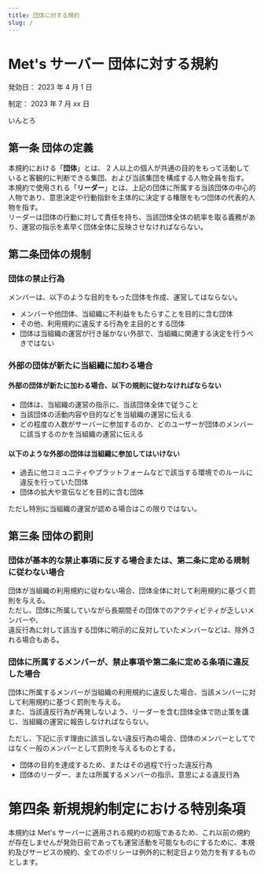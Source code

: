 ```yaml
---
title: 団体に対する規約
slug: /
---
```



# Met's サーバー 団体に対する規約

発効日： 2023 年 4 月 1 日  
<!-- 未定 -->
制定： 2023 年 7 月 xx 日
<!-- 未定 -->

いんとろ
<!--この Met's サーバー 団体に対する規約 上での当組織の運営とはMet's サーバー利用規約第５条を参照するものとする

を書くとか...?-->
## 第一条 団体の定義

本規約における「**団体**」とは、 2 人以上の個人が共通の目的をもって活動していると客観的に判断できる集団、および当該集団を構成する人物全員を指す。<br>
本規約で使用される「**リーダー**」とは、上記の団体に所属する当該団体の中心的人物であり、意思決定や行動指針を主体的に決定する権限をもつ団体の代表的人物を指す。<br>
リーダーは団体の行動に対して責任を持ち、当該団体全体の統率を取る義務があり、運営の指示を素早く団体全体に反映させなければならない。
<!-- リーダーが存在しない団体について語ろう -->
<!--そのDiscordサーバーを作った人とか...?--><!--←--><!--↑-->
<!-- ここで決めたいのが、リーダーが存在しないまあ二人とか５人とかの超小規模で(一時的なものも含む)団体の責任と統率を誰に取ってもらうかを定められたらって思うんよね! -->
<!-- ほほう　私的には　　また、団体のリーダー、統率をとるような人がいない場合、団体の中で初めてMet'sサーバーに入ったメンバーをリーダーとする --> <!-- なるほど良いアイディアだね -->
<!-- どうでしょうか...? -->
<!-- ㈱川崎のﾋﾄを例(人名な)にすると、もし百合子があとから来ていて、手先(子分ﾎﾟｼﾞ) が先に来ていた場合ややこしくならんか？-->
<!--それがリーダーのとこの説明とごっちゃになるという事ですか？-->
<!--  ﾅﾝｶｽﾏﾝ-->
<!-- リーダー居ない組織は直で当組織の運営に従ってもらうのはどうだろう、運営の負担増えるけど... -->
<!-- ごっちゃがごっちにみえました -->
<!-- なんか難しい話だなぁ…ごっち下手なこと言えないや -->
<!-- こわい！ -->

<!-- 打つの大変そうだからコメント作っとく -->

## 第二条団体の規制

### 団体の禁止行為

メンバーは、以下のような目的をもった団体を作成、運営してはならない。

- メンバーや他団体、当組織に不利益をもたらすことを目的に含む団体
- その他、利用規約に違反する行為を主目的とする団体
- 団体は当組織の運営が行き届かない外部で、当組織に関連する決定を行うべきではない<!-- ←不要 -->
<!-- 適用範囲イルカ...? リストでいい気がしてきた -->
<!--文章の内容的に全体を指すものがあるので確かに私もそう思います-->
<!-- じゃあリストにしちゃうか、リーダーが無い団体って言う何だ...なんか...ね...やつも作るかな～ってちょっと思ったけど-->

### 外部の団体が新たに当組織に加わる場合

#### 外部の団体が新たに加わる場合、以下の規則に従わなければならない
	
- 団体は、当組織の運営の指示に、当該団体全体で従うこと
- 当該団体の活動内容や目的などを当組織の運営に伝える
- どの程度の人数がサーバーに参加するのか、どのユーザーが団体のメンバーに該当するのかを当組織の運営に伝える

#### 以下のような外部の団体は当組織に参加してはいけない

- 過去に他コミュニティやプラットフォームなどで該当する環境でのルールに違反を行っていた団体
- 団体の拡大や宣伝などを目的に含む団体

ただし特別に当組織の運営が認める場合はこの限りではない。

## 第三条 団体の罰則

### 団体が基本的な禁止事項に反する場合または、第二条に定める規制に従わない場合

団体が当組織の利用規約に従わない場合、団体全体に対して利用規約に基づく罰則を与える。<br>
ただし、団体に所属していながら長期間その団体でのアクティビティが乏しいメンバーや、<br>
違反行為に対して該当する団体に明示的に反対していたメンバーなどは、除外される場合もある。

### 団体に所属するメンバーが、禁止事項や第二条に定める条項に違反した場合

団体に所属するメンバーが当組織の利用規約に違反した場合、当該メンバーに対して利用規約に基づく罰則を与える。<br>
また、当該違反行為が再発しないよう、リーダーを含む団体全体で防止策を講じ、当組織の運営に報告しなければならない。

ただし、下記に示す理由に該当しない違反行為の場合、団体のメンバーとしてではなく一般のメンバーとして罰則を与えるものとする。

- 団体の目的を達成するため、またはその過程で行った違反行為
- 団体のリーダー、または所属するメンバーの指示、意思による違反行為
<!--見た感じ、水色のところはｂｒいらなさそうです（必要だったら本当にごめんなさい）-->
<!-- その通り！ --><!--よかったですᗜˬᗜ--><!-- 水色のところに限らず紫とか、色付きのところは基本的にbrはいらないよ --><!--安心-->

# 第四条 新規規約制定における特別条項
本規約は Met's サーバーに適用される規約の初版であるため、これ以前の規約が存在しませんが発効日前であっても運営活動を可能なものにするために、本規約及びサービスの規約、全てのポリシーは例外的に制定日より効力を有するものとします。
<!-- © 2023 Met's Server All Rights Reserved -->
